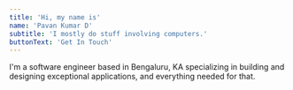 ```yaml
---
title: 'Hi, my name is'
name: 'Pavan Kumar D'
subtitle: 'I mostly do stuff involving computers.'
buttonText: 'Get In Touch'
---
```


I'm a software engineer based in Bengaluru, KA specializing in building and designing exceptional applications, and everything needed for that.
